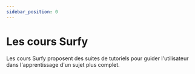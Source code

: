 ```yaml
---
sidebar_position: 0
---
```


# Les cours Surfy

Les cours Surfy proposent des suites de tutoriels pour guider l'utilisateur dans l'apprentissage d'un sujet plus complet.
